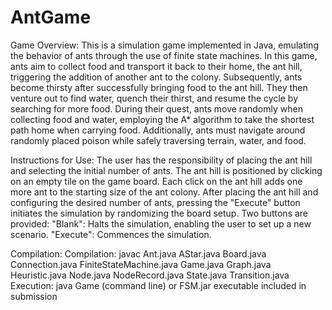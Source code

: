 # AntGame
Game Overview:
This is a simulation game implemented in Java, emulating the behavior of ants through the use of finite state machines.
In this game, ants aim to collect food and transport it back to their home, the ant hill, triggering the addition of another ant to the colony. Subsequently, ants become thirsty after successfully bringing food to the ant hill. They then venture out to find water, quench their thirst, and resume the cycle by searching for more food. During their quest, ants move randomly when collecting food and water, employing the A* algorithm to take the shortest path home when carrying food. Additionally, ants must navigate around randomly placed poison while safely traversing terrain, water, and food.

Instructions for Use:
The user has the responsibility of placing the ant hill and selecting the initial number of ants.
The ant hill is positioned by clicking on an empty tile on the game board. Each click on the ant hill adds one more ant to the starting size of the ant colony. After placing the ant hill and configuring the desired number of ants, pressing the "Execute" button initiates the simulation by randomizing the board setup.
Two buttons are provided:
"Blank": Halts the simulation, enabling the user to set up a new scenario.
"Execute": Commences the simulation.

Compilation:
Compilation: javac Ant.java AStar.java Board.java Connection.java FiniteStateMachine.java Game.java Graph.java Heuristic.java Node.java NodeRecord.java State.java Transition.java
Execution: java Game (command line) or FSM.jar executable included in submission

